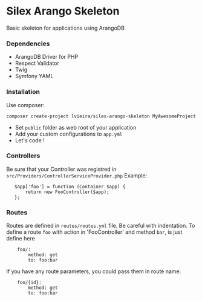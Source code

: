 # Silex Arango Skeleton

Basic skeleton for applications using ArangoDB


### Dependencies
* ArangoDB Driver for PHP  
* Respect Validator
* Twig
* Symfony YAML


### Installation
 Use composer:  
 
 `composer create-project lvieira/silex-arango-skeleton MyAwesomeProject`  
 
* Set `public` folder as web root of your application  
* Add your custom configurations to `app.yml` 
* Let's code !

### Controllers

Be sure that your Controller was registred in `src/Providers/ControllerServiceProvider.php`
Example: 

```
   $app['foo'] = function (Container $app) {
       return new FooController($app);
   };
```

### Routes

Routes are defined in `routes/routes.yml` file. Be careful with indentation.
To define a route `foo` with action in 'FooController' and method `bar`, is just define here

```
    foo/:  
        method: get  
        to: foo:bar
```

If you have any route parameters, you could pass them in route name:

```
    foo/{id}:
        method: get
        to: foo:bar
```